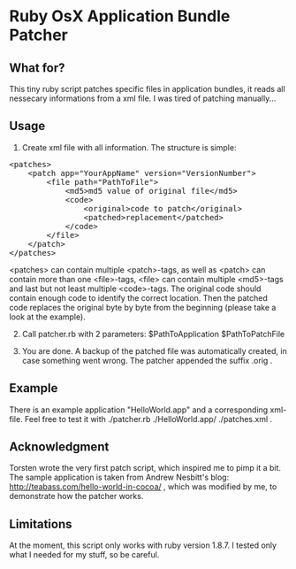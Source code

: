 # Ruby OsX Application Bundle Patcher

## What for?

This tiny ruby script patches specific files in application bundles, it reads all nessecary informations from a xml file. I was tired of patching manually...


## Usage

1. Create xml file with all information. The structure is simple:

<pre>
&lt;patches&gt;
	&lt;patch app="YourAppName" version="VersionNumber"&gt;
		&lt;file path="PathToFile"&gt;
			&lt;md5&gt;md5 value of original file&lt;/md5&gt;
			&lt;code&gt;
				&lt;original&gt;code to patch&lt;/original&gt;
				&lt;patched&gt;replacement&lt;/patched&gt;
			&lt;/code&gt;
		&lt;/file&gt;	
	&lt;/patch&gt;
&lt;/patches&gt;
</pre>
&lt;patches&gt; can contain multiple &lt;patch&gt;-tags, as well as &lt;patch&gt; can contain more than one &lt;file&gt;-tags, &lt;file&gt; can contain multiple &lt;md5&gt;-tags and last but not least multiple &lt;code&gt;-tags.
The original code should contain enough code to identify the correct location. Then the patched code replaces the original byte by byte from the beginning (please take a look at the example).

2. Call patcher.rb with 2 parameters: $PathToApplication $PathToPatchFile

3. You are done. A backup of the patched file was automatically created, in case something went wrong. The patcher appended the suffix .orig .

## Example

There is an example application "HelloWorld.app" and a corresponding xml-file. Feel free to test it with ./patcher.rb ./HelloWorld.app/ ./patches.xml .

## Acknowledgment

Torsten wrote the very first patch script, which inspired me to pimp it a bit. The sample application is taken from Andrew Nesbitt's blog: http://teabass.com/hello-world-in-cocoa/ , which was modified by me, to demonstrate how the patcher works.

## Limitations

At the moment, this script only works with ruby version 1.8.7. 
I tested only what I needed for my stuff, so be careful.